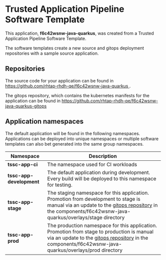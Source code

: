 # Trusted Application Pipeline Software Template

This application, **f6c42wsnw-java-quarkus**, was created from a Trusted Application Pipeline Software Template.

The software templates create a new source and gitops deployment repositories with a sample source application. 

## Repositories

The source code for your application can be found in [https://github.com/rhtap-rhdh-qe/f6c42wsnw-java-quarkus ](https://github.com/rhtap-rhdh-qe/f6c42wsnw-java-quarkus ).
 
The gitops repository, which contains the kubernetes manifests for the application can be found in 
[https://github.com/rhtap-rhdh-qe/f6c42wsnw-java-quarkus-gitops ](https://github.com/rhtap-rhdh-qe/f6c42wsnw-java-quarkus-gitops ) 

## Application namespaces 

The default application will be found in the following namespaces. Applications can be deployed into unique namespaces or multiple software templates can also bet generated into the same group namespaces.  

|  Namespace   |  Description   |  
| -------- | -------- |
| **tssc-app-ci** | The namespace used for CI workloads |
| **tssc-app-development** | The default application during development. Every build will be deployed to this namespace for testing. |
| **tssc-app-stage** | The staging namespace for this application. Promotion from development to stage is manual via an update to the [gitops repository](https://github.com/rhtap-rhdh-qe/f6c42wsnw-java-quarkus-gitops ) in the components/f6c42wsnw-java-quarkus/overlays/stage directory |
| **tssc-app-prod** | The production namespace for this application. Promotion from stage to production is manual via an update to the [gitops repository](https://github.com/rhtap-rhdh-qe/f6c42wsnw-java-quarkus-gitops ) in the components/f6c42wsnw-java-quarkus/overlays/prod directory |